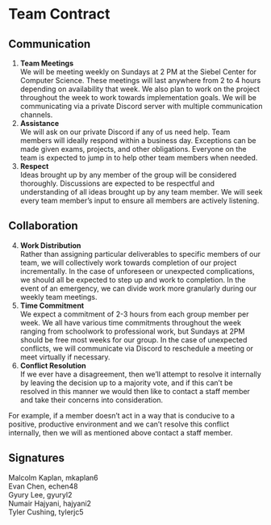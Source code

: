 # Team Contract

## Communication
1. **Team Meetings**  
We will be meeting weekly on Sundays at 2 PM at the Siebel Center for Computer Science. These meetings will last anywhere from 2 to 4 hours depending on availability that week. We also plan to work on the project throughout the week to work towards implementation goals. We will be communicating via a private Discord server with multiple communication channels. 
2. **Assistance**  
We will ask on our private Discord if any of us need help. Team members will ideally respond within a business day. Exceptions can be made given exams, projects, and other obligations. Everyone on the team is expected to jump in to help other team members when needed. 
3. **Respect**  
Ideas brought up by any member of the group will be considered thoroughly. Discussions are expected to be respectful and understanding of all ideas brought up by any team member. We will seek every team member’s input to ensure all members are actively listening. 
## Collaboration

4. **Work Distribution**  
Rather than assigning particular deliverables to specific members of our team, we will collectively work towards completion of our project incrementally. In the case of unforeseen or unexpected complications, we should all be expected to step up and work to completion. In the event of an emergency, we can divide work more granularly during our weekly team meetings. 
5. **Time Commitment**  
We expect a commitment of 2-3 hours from each group member per week. We all have various time commitments throughout the week ranging from schoolwork to professional work, but Sundays at 2PM should be free most weeks for our group. In the case of unexpected conflicts, we will communicate via Discord to reschedule a meeting or meet virtually if necessary. 
6. **Conflict Resolution**  
If we ever have a disagreement, then we’ll attempt to resolve it internally by leaving the decision up to a majority vote, and if this can’t be resolved in this manner we would then like to contact a staff member and take their concerns into consideration.

For example, if a member doesn’t act in a way that is conducive to a positive, productive environment and we can’t resolve this conflict internally, then we will as mentioned above contact a staff member.

## Signatures 
Malcolm Kaplan, mkaplan6  
Evan Chen, echen48  
Gyury Lee, gyuryl2  
Numair Hajyani, hajyani2  
Tyler Cushing, tylerjc5 
